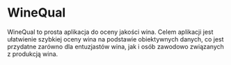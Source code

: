 # WineQual
WineQual to prosta aplikacja do oceny jakości wina. Celem aplikacji jest ułatwienie szybkiej oceny wina na podstawie obiektywnych danych, co jest przydatne zarówno dla entuzjastów wina, jak i osób zawodowo związanych z produkcją wina.
